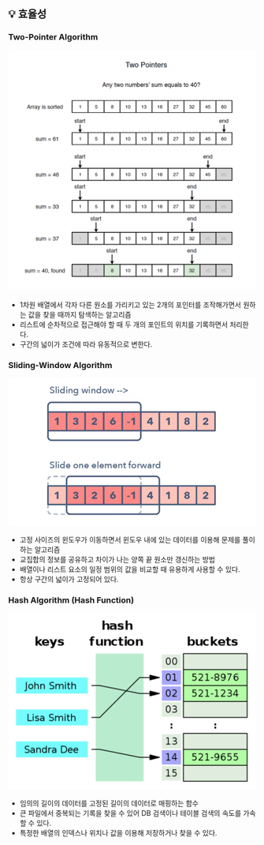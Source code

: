 ## 💡 효율성

### Two-Pointer Algorithm

![Alt text](image.png)

- 1차원 배열에서 각자 다른 원소를 가리키고 있는 2개의 포인터를 조작해가면서 원하는 값을 찾을 때까지 탐색하는 알고리즘
- 리스트에 순차적으로 접근해야 할 때 두 개의 포인트의 위치를 기록하면서 처리한다.
- 구간의 넓이가 조건에 따라 유동적으로 변한다.

### Sliding-Window Algorithm

![Alt text](image-1.png)

- 고정 사이즈의 윈도우가 이동하면서 윈도우 내에 있는 데이터를 이용해 문제를 풀이하는 알고리즘
- 교집합의 정보를 공유하고 차이가 나는 양쪽 끝 원소만 갱신하는 방법
- 배열이나 리스트 요소의 일정 범위의 값을 비교할 때 유용하게 사용할 수 있다.
- 항상 구간의 넓이가 고정되어 있다.

### Hash Algorithm (Hash Function)

![Alt text](image-2.png)

- 임의의 길이의 데이터를 고정된 길이의 데이터로 매핑하는 함수
- 큰 파일에서 중복되는 기록을 찾을 수 있어 DB 검색이나 테이블 검색의 속도를 가속할 수 있다.
- 특정한 배열의 인덱스나 위치나 값을 이용해 저장하거나 찾을 수 있다.
